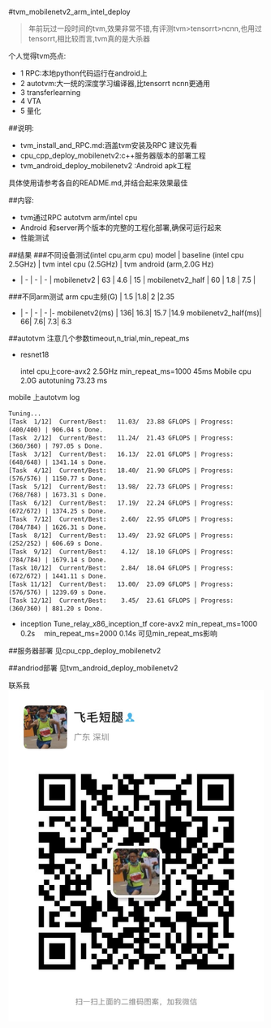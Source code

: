 #tvm_mobilenetv2_arm_intel_deploy
>年前玩过一段时间的tvm,效果非常不错,有评测tvm>tensorrt>ncnn,也用过tensorrt,相比较而言,tvm真的是大杀器


个人觉得tvm亮点:
* 1 RPC:本地python代码运行在android上
* 2 autotvm:大一统的深度学习编译器,比tensorrt ncnn更通用
* 3 transferlearning 
* 4 VTA
* 5 量化

##说明:
* tvm_install_and_RPC.md:涵盖tvm安装及RPC 建议先看
* cpu_cpp_deploy_mobilenetv2:c++服务器版本的部署工程
* tvm_android_deploy_mobilenetv2 :Android apk工程


具体使用请参考各自的README.md,并结合起来效果最佳

##内容:
* tvm通过RPC autotvm arm/intel cpu 
* Android 和server两个版本的完整的工程化部署,确保可运行起来
* 性能测试






##结果
###不同设备测试(intel cpu,arm cpu)
model | baseline (intel cpu 2.5GHz) |	tvm intel cpu (2.5GHz) |	tvm android (arm,2.0G Hz)
- | - | - | - |
mobilenetv2             |	63              |	4.6                  |	15 |
mobilenetv2_half    |	60              |	1.8	                 |  7.5 |

###不同arm测试
arm cpu主频(G) |	1.5	|1.8|	2	|2.35
- | - | - | - |-
mobilenetv2(ms)	| 136|	16.3|	15.7	|14.9
mobilenetv2_half(ms)|	66|	7.6|	7.3|	6.3


##autotvm
注意几个参数timeout,n_trial,min_repeat_ms
* resnet18

    intel  cpu上core-avx2  2.5GHz min_repeat_ms=1000 45ms 
    Mobile cpu 2.0G autotuning 73.23 ms


mobile 上autotvm log

    Tuning...
    [Task  1/12]  Current/Best:   11.03/  23.88 GFLOPS | Progress: (400/400) | 906.04 s Done.
    [Task  2/12]  Current/Best:   11.24/  21.43 GFLOPS | Progress: (360/360) | 797.05 s Done.
    [Task  3/12]  Current/Best:   16.13/  22.01 GFLOPS | Progress: (648/648) | 1341.14 s Done.
    [Task  4/12]  Current/Best:   18.40/  21.90 GFLOPS | Progress: (576/576) | 1150.77 s Done.
    [Task  5/12]  Current/Best:   13.98/  22.73 GFLOPS | Progress: (768/768) | 1673.31 s Done.
    [Task  6/12]  Current/Best:   17.19/  22.24 GFLOPS | Progress: (672/672) | 1374.25 s Done.
    [Task  7/12]  Current/Best:    2.60/  22.95 GFLOPS | Progress: (784/784) | 1626.31 s Done.
    [Task  8/12]  Current/Best:   13.49/  23.92 GFLOPS | Progress: (252/252) | 606.69 s Done.
    [Task  9/12]  Current/Best:    4.12/  18.10 GFLOPS | Progress: (784/784) | 1679.14 s Done.
    [Task 10/12]  Current/Best:    2.84/  18.04 GFLOPS | Progress: (672/672) | 1441.11 s Done.
    [Task 11/12]  Current/Best:   13.00/  23.09 GFLOPS | Progress: (576/576) | 1239.69 s Done.
    [Task 12/12]  Current/Best:    3.45/  23.61 GFLOPS | Progress: (360/360) | 881.20 s Done.
* inception
    Tune_relay_x86_inception_tf 
    core-avx2 
    min_repeat_ms=1000 0.2s　
    min_repeat_ms=2000 0.14s
    可见min_repeat_ms影响

##服务器部署
见cpu_cpp_deploy_mobilenetv2

##andriod部署
见tvm_android_deploy_mobilenetv2



联系我![](./tvm_android_deploy_mobilenetv2/wechat.JPG)